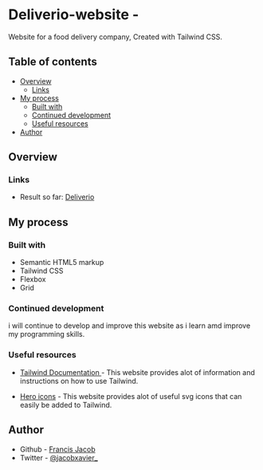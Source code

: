 # Deliverio-website -

Website for a food delivery company, Created with Tailwind CSS.



## Table of contents

- [Overview](#overview)
  - [Links](#links)
- [My process](#my-process)
  - [Built with](#built-with)
  - [Continued development](#continued-development)
  - [Useful resources](#useful-resources)
- [Author](#author)



## Overview

### Links

- Result so far: [Deliverio](https://jacbfrancis.github.io/Deliverio-website)

## My process

### Built with

- Semantic HTML5 markup
- Tailwind CSS
- Flexbox
- Grid


### Continued development

 i will continue to develop and improve this website as i learn amd improve my programming skills.

### Useful resources


- [Tailwind Documentation ](https://tailwindcss.com) - This website provides alot of information and instructions on how to use Tailwind.

- [Hero icons](https://heroicons.com) - This website provides alot of useful svg icons that can easily be added to Tailwind.


## Author

- Github - [ Francis Jacob](https://github.com/Jacbfrancis)
- Twitter - [@jacobxavier_](https://twitter.com/jacobxavier_?t=YdJHQngdQYJVbC7mWspqDg&s=08)


